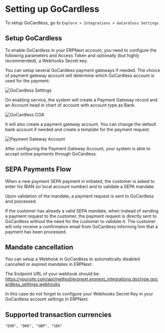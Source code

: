 # Setting up GoCardless

To setup GoCardless, go to `Explore > Integrations > GoCardless Settings`

## Setup GoCardless

To enable GoCardless in your ERPNext account, you need to configure the following parameters and Access Token and optionally (but highly recommended), a Webhooks Secret key.


You can setup several GoCardless payment gateways if needed. The choice of payment gateway account will determine which GoCardless account is used for the payment.

![GoCardless Settings](/docs/assets/img/setup/integrations/gocardless_account.png)

On enabling service, the system will create a Payment Gateway record and an Account head in chart of account with account type as Bank.

![GoCardless COA](/docs/assets/img/setup/integrations/gocardless_coa.png)

It will also create a payment gateway account. You can change the default bank account if needed and create a template for the payment request.

![Payment Gateway Account](/docs/assets/img/setup/integrations/payment_gateway_account_gocardless.png)

After configuring the Payment Gateway Account, your system is able to accept online payments through GoCardless.

## SEPA Payments Flow

When a new payment SEPA payment in initiated, the customer is asked to enter his IBAN (or local account number) and to validate a SEPA mandate.

Upon validation of the mandate, a payment request is sent to GoCardless and processed.

If the customer has already a valid SEPA mandate, when instead of sending a payment request to the customer, the payment request is directly sent to GoCardless without the need for the customer to validate it.
The customer will only receive a confirmation email from GoCardless informing him that a payment has been processed.


## Mandate cancellation

You can setup a Webhook in GoCardless to automatically disabled cancelled or expired mandates in ERPNext.

The Endpoint URL of your webhook should be: https://yoursite.com/api/method/erpnext.erpnext_integrations.doctype.gocardless_settings.webhooks

In this case do not forget to configure your Webhooks Secret Key in your GoCardless account settings in ERPNext.


## Supported transaction currencies
	"EUR", "DKK", "GBP", "SEK"
